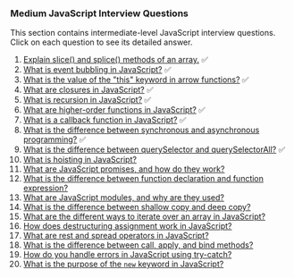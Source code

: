 ### Medium JavaScript Interview Questions

This section contains intermediate-level JavaScript interview questions. Click on each question to see its detailed answer.

1.  [Explain slice() and splice() methods of an array.](Explain-slice-and-splice.md) ✅
2.  [What is event bubbling in JavaScript?](Event-bubbling-in-JS.md) ✅
3.  [What is the value of the "this" keyword in arrow functions?](Value-of-this-in-arrow-functions.md) ✅
4.  [What are closures in JavaScript?](Closures-in-JS.md) ✅
5.  [What is recursion in JavaScript?](Recursion-in-JS.md) ✅
6.  [What are higher-order functions in JavaScript?](Higher-order-functions-in-JS.md) ✅
7.  [What is a callback function in JavaScript?](Callback-functions-in-JS.md) ✅
8.  [What is the difference between synchronous and asynchronous programming?](Difference-between-sync-and-async.md) ✅
9.  [What is the difference between querySelector and querySelectorAll?](Difference-between-querySelector-and-querySelectorAll.md) ✅
10. [What is hoisting in JavaScript?](Hoisting-in-JS.md)
11. [What are JavaScript promises, and how do they work?](Promises-in-JS.md)
12. [What is the difference between function declaration and function expression?](Function-declaration-vs-expression.md)
13. [What are JavaScript modules, and why are they used?](JavaScript-modules.md)
14. [What is the difference between shallow copy and deep copy?](Shallow-vs-deep-copy.md)
15. [What are the different ways to iterate over an array in JavaScript?](Array-iteration-methods.md)
16. [How does destructuring assignment work in JavaScript?](Destructuring-assignment.md)
17. [What are rest and spread operators in JavaScript?](Rest-and-spread-operators.md)
18. [What is the difference between call, apply, and bind methods?](Call-apply-bind-methods.md)
19. [How do you handle errors in JavaScript using try-catch?](Try-catch-error-handling.md)
20. [What is the purpose of the `new` keyword in JavaScript?](Purpose-of-new-keyword.md)
